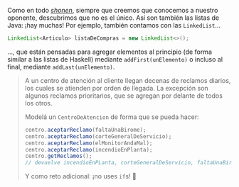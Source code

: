 Como en todo [_shonen_](https://es.wikipedia.org/wiki/Sh%C5%8Dnen), siempre que creemos que conocemos a nuestro oponente, descubrimos que no es el único. Así son también las listas de Java: ¡hay muchas! Por ejemplo, también contamos con las `LinkedList`...

```java
LinkedList<Articulo> listaDeCompras = new LinkedList<>();
```
..., que están pensadas para agregar elementos al principio (de forma similar a las listas de Haskell) mediante `addFirst(unElemento)` o incluso al final, mediante `addLast(unElemento)`.

> A un centro de atención al cliente llegan decenas de reclamos diarios, los cuales se atienden por orden de llegada. La excepción son algunos reclamos prioritarios, que se agregan por delante de todos los otros. 
> 
> Modelá un `CentroDeAtencion` de forma que se pueda hacer: 
> 
> ```java
> centro.aceptarReclamo(faltaUnaBirome);
> centro.aceptarReclamo(corteGeneralDeServicio);
> centro.aceptarReclamo(elMonitorAndaMal);
> centro.aceptarReclamo(incendioEnPlanta);
> centro.getReclamos(); 
> // devuelve incendioEnPLanta, corteGeneralDeServicio, faltaUnaBirome y elMontorAndaMal, en ese orden
> ```
> 
> Y como reto adicional: ¡no uses `if`s! :muscle:

